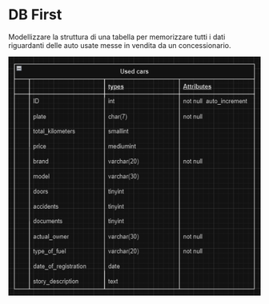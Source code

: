 # DB First

Modellizzare la struttura di una tabella per memorizzare tutti i dati riguardanti delle auto usate messe in vendita da un concessionario.

![screenshot](screentable_db.png)
